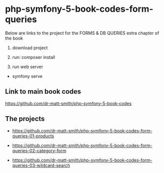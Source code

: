 # php-symfony-5-book-codes-form-queries

Below are links to the project for the FORMS & DB QUERIES extra chapter of the book

1. download project

1. run: composer install

1. run web server

  - symfony serve

## Link to main book codes

https://github.com/dr-matt-smith/php-symfony-5-book-codes

## The projects

- https://github.com/dr-matt-smith/php-symfony-5-book-codes-form-queries-01-products

- https://github.com/dr-matt-smith/php-symfony-5-book-codes-form-queries-02-category-form

- https://github.com/dr-matt-smith/php-symfony-5-book-codes-form-queries-03-wildcard-search
